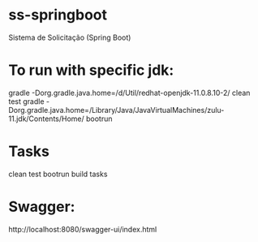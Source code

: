 # ss-springboot

Sistema de Solicitação (Spring Boot)

# To run with specific jdk:
gradle -Dorg.gradle.java.home=/d/Util/redhat-openjdk-11.0.8.10-2/ clean test
gradle -Dorg.gradle.java.home=/Library/Java/JavaVirtualMachines/zulu-11.jdk/Contents/Home/ bootrun

# Tasks
clean test bootrun build tasks

# Swagger:
http://localhost:8080/swagger-ui/index.html